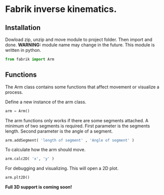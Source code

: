 # Fabrik inverse kinematics.

## Installation

Dowload zip, unzip and move module to project folder. Then import and done. __WARNING:__ module name may change in the future. This module is written in python.

```python
from fabrik import Arm
```

## Functions

The Arm class contains some functions that affect movement or visualize a process. 

Define a new instance of the arm class.

```python
arm = Arm()
```

The arm functions only works if there are some segments attached. A minimum of two segments is required. First parameter is the segments length. Second parameter is the angle of a segment.

```python
arm.addSegment( 'length of segment' , 'Angle of segment' )
```

To calculate how the arm should move.

```python
arm.calc2D( 'x', 'y' )
```

For debugging and visualizing. This will open a 2D plot.

```python
arm.plt2D()
```

__Full 3D support is coming soon!__

